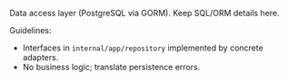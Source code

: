 Data access layer (PostgreSQL via GORM). Keep SQL/ORM details here.

Guidelines:
- Interfaces in `internal/app/repository` implemented by concrete adapters.
- No business logic; translate persistence errors.
